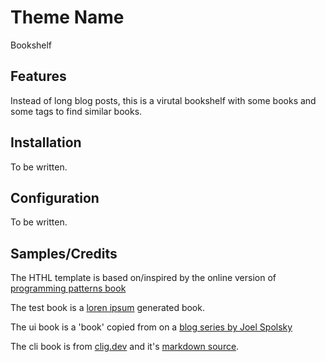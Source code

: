 # Theme Name

Bookshelf

## Features

Instead of long blog posts, this is a virutal bookshelf with some books and some tags to find similar books.

## Installation

To be written.

## Configuration

To be written.

## Samples/Credits

The HTHL template is based on/inspired by the online version of [programming patterns book](http://gameprogrammingpatterns.com/)

The test book is a [loren ipsum](https://www.lipsum.com/) generated book.

The ui book is a 'book' copied from on a [blog series by Joel Spolsky](https://www.joelonsoftware.com/2001/10/24/user-interface-design-for-programmers/)

The cli book is from [clig.dev](https://clig.dev/) and it's [markdown source](https://github.com/cli-guidelines/cli-guidelines).
